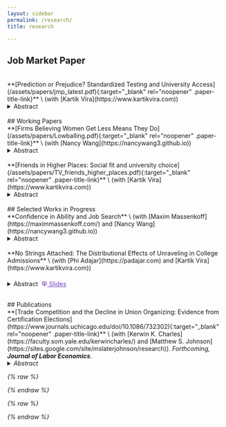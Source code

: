 ```yaml
---
layout: sidebar
permalink: /research/
title: research

---
```

<style>
  .paper-block-md { margin-top: 1.5rem; margin-bottom: 0.6rem; }
  .paper-block-md + details { margin-top: 0.2rem; }   /* gap before abstract */
  .paper-title-link { text-decoration: none; font-weight: 700; }
  .paper-title-link:hover { text-decoration: underline; }
  .paper-title-link:visited { color: #6f42c1; }
  .paper-title { font-weight: 700; color: inherit; }
  .paper-coauthors { margin-top: 0.2rem; display: inline-block; }
  .paper-note { display: inline-block; margin-top: 0.2rem; font-style: italic}
  /* Keep the slides icon small and inline */
.slides-pill svg {
  width: 1em !important;
  height: 1em !important;
  display: inline-block;
  vertical-align: -2px;
}

/* Force the pill’s text/icon color (prevents random reds) */
.slides-pill {
  color: #6f42c1 !important; /* pick your brand color */
}
.slides-pill:hover { color: #5e36a6 !important; }
/* Put Abstract + Slides on one row */
.paper-toggles {
  display: flex;
  align-items: center;
  gap: .5rem;
  flex-wrap: wrap;     /* wraps on mobile */
  margin-top: .35rem;
}

/* Ensure the <details> pill behaves inline */
details.abstract-toggle {
  display: inline-block;
  margin: 0;           /* prevent line breaks from margins */
}
details.abstract-toggle > summary {
  display: inline-flex; /* keep the pill inline */
}

</style>

## Job Market Paper 
<br>
**[Prediction or Prejudice? Standardized Testing and University Access](/assets/papers/jmp_latest.pdf){:target="_blank" rel="noopener" .paper-title-link}** \
(with [Kartik Vira](https://www.kartikvira.com)) 

<details data-title="Prediction or Prejudice? Standardized Testing and University Access">
  <summary>Abstract</summary> 
  Do high-stakes standardized tests expand or inhibit opportunity for low-SES students? We answer this question in the context of the UK's staggered elimination of pre-university exams in favor of teachers' predicted exam grades. Eliminating testing increases the university enrollment of low-income students by 3 percentage points (7%), while leaving wealthy students' enrollment unchanged. Marginal students induced to enroll in university attain employment at better firms and, in expectation, earn £50,000&mdash;£100,000 more over their careers, in net present value. Paradoxically, standardized exams exhibit no calibration bias against marginal low-income students&mdash;accurately predicting their university success&mdash;whereas teacher-supplied grades are systematically biased in their favor. Despite proper calibration, standardized tests inhibit low-SES students by deterring human capital investment. When tests are eliminated, 5% of low-income students shift into academic tracks. These findings highlight how disparate impacts can arise even when screening algorithms are unbiased. When the measurement of information itself poses a direct disutility, standardized tests generate disparities that commence earlier in the pipeline.
</details> 

<br>
## Working Papers 
<br>
**[Firms Believing Women Get Less Means They Do](/assets/papers/Lowballing.pdf){:target="_blank" rel="noopener" .paper-title-link}** \
(with [Nancy Wang](https://nancywang3.github.io))

<details data-title="Firms Believing Women Get Less Means They Do">
  <summary>Abstract</summary>
  This paper examines an employer-driven mechanism behind the early-career gender earnings gap using novel data on MIT graduates’ job offers and negotiation process. We document three key findings. First, women receive lower initial compensation offers than men within an employer-occupation. Second, this gap is entirely concentrated in non-salary components—signing bonus and equity—with no gap in base salary. Third, we find no gender differences in job search, and women negotiate as frequently and successfully as men. These findings also generalize to a national sample of high-skill workers in a dataset from Levels.fyi. To understand these patterns, we develop a model showing that a small number of discriminatory firms leads <em>all firms</em> in the market to lowball women in equilibrium. This market-wide gender gap is sustained through outside offers and cannot be closed by changes in worker behavior. We validate this mechanism using an incentivized resume evaluation experiment with recruiters, where we find that firms expect &mdash;other firms&mdash; to offer women less. Our results highlight the role of firm behavior—rather than worker decisions alone—in perpetuating gender pay disparities. 
</details>
<br>
**[Friends in Higher Places: Social fit and university choice](/assets/papers/TV_friends_higher_places.pdf){:target="_blank" rel="noopener" .paper-title-link}** \
(with [Kartik Vira](https://www.kartikvira.com))

<details data-title="Friends in Higher Places">
  <summary>Abstract</summary> 
Low-income students are less likely to attend elite universities than equally qualified high-income peers, in large part because they apply at lower rates. We study whether this reflects lack of exposure to students who have attended top universities, and how exposure affects students’ perceptions. Using UK administrative data, we exploit “breakthrough” events when a school first sends a student to a top university. Applications from that school to that university subsequently rise by 30%. This access promotes upward mobility: marginal entrants graduate at typical rates and earn £4,000 more annually than matched control students, despite coming from relatively poor backgrounds. To understand why students who lack exposure might not apply, we turn to a field experiment in British schools. We find that a primary barrier is students’ beliefs about their social fit. At baseline, low-income students are more pessimistic about their social fit at elite universities, but not their chances of receiving an offer or graduating. Students randomly assigned to view short videos of undergraduates discussing their experiences are 6 percentage points more likely to apply to the speaker’s university. This treatment makes students more positive about their social fit at that university, with no effect on other beliefs. Finally, when matched with mentors, students primarily seek out information about social life. Our findings highlight perceptions of the social environment at elite universities as a central barrier to applications and illustrate scalable treatments to promote access and social mobility.
</details> 

<br>
## Selected Works in Progress 
<br>
**Confidence in Ability and Job Search** \
(with [Maxim Massenkoff](https://maximmassenkoff.com/) and [Nancy Wang](https://nancywang3.github.io))
<details>
  <summary>Abstract</summary> 
 Can a credible ability signal to high-skill workers augment job search behavior and improve worker allocation across firms? We partner with a large online interviewing platform that screens workers for employers in the tech sector and identifies exceptional users as “one of the best-performing coders on the platform,” communicates this fact to the worker, and subsequently offers them access to interview with select firms. Using a fuzzy regression discontinuity design around the exogenous performance threshold used to identify these users, we find evidence of increased and more ambitious job search as a result of the signal. Workers just above the threshold are 20pp more likely to switch jobs within a year, with effects concentrated among workers with less than 5 years of experience. Workers from lower-ranked universities who did not previously work at an elite firm see improved labor market outcomes 2-5 years after first using the platform &mdash; these workers are 21pp more likely to work at an elite tech firm and work at companies with 12% higher expected compensation. We find that more than 85% of job switches occur off-platform, suggesting that access to interviews on the platform did not mediate these effects. Instead, our findings are consistent with increased and more ambitious worker search after receiving a credible signal about their ability, particularly among groups that were previously less likely to have considered these opportunities. Our next steps include generating measures of worker self-confidence from self-assessment and video recordings of interviews and characterizing worker-firm match quality.
</details> 
<br>
**No Strings Attached: The Distributional Effects of Unraveling in College Admissions** \
(with [Phi Adajar](https://padajar.com) and [Kartik Vira](https://www.kartikvira.com))

<div class="paper-toggles">
<details>
  <summary>Abstract</summary> 
Competition for talent can cause labor market unraveling, where institutions create inefficient matches by extending offers before candidate ability is fully revealed. We study the impacts of early offers in the UK college admission system on college sorting and match quality. We build a theoretical model of student and university choices, generating three predictions about the resulting match, which we then validate empirically in this setting. First, universities with lower student quality are more likely to give early offers; we find that universities in the lowest quintile of yield are 9.4 percentage points more likely to use early offers than the highest quintile. Second, early offers divert high-ability students away from the most competitive universities; in our context, students are 9.6 percentage points less likely to attend an elite university. Finally, also consistent with our model, we find that universities preferentially target high-achieving students with early offers. These early offers also benefit students directly: students who accept early offers are 6.2 percentage points more likely to graduate on time, though after three more years, this gap is statistically indistinguishable from zero. Universities collectively banned these offers in 2021; to understand the impact of this ban, we build a structural model to evaluate the effects on student match quality and labor market outcomes, and compare this system to alternative market designs. 
</details> 

  <a class="slides-pill paper-slide"
     href="/assets/papers/ATV_unravelling_slides.pdf"
     target="_blank" rel="noopener"
     data-title="Unravelling slides" aria-label="Open slides">
    <!-- tiny slide icon -->
    <svg viewBox="0 0 24 24" fill="currentColor" aria-hidden="true">
      <path d="M3 5a2 2 0 0 1 2-2h14a2 2 0 0 1 2 2v9a2 2 0 0 1-2 2h-6l2.3 3.45a1 1 0 1 1-1.66 1.1L12 17.9l-1.64 2.65a1 1 0 0 1-1.66-1.1L11 16H5a2 2 0 0 1-2-2V5zm2 0v9h14V5H5zm2 2h7v2H7V7zm0 4h10v2H7v-2z"/>
    </svg>
    Slides
  </a>
</div>



<br>
## Publications
<br>
**[Trade Competition and the Decline in Union Organizing: Evidence from Certification Elections](https://www.journals.uchicago.edu/doi/10.1086/732302){:target="_blank" rel="noopener" .paper-title-link}** \
(with [Kerwin K. Charles](https://faculty.som.yale.edu/kerwincharles/) and [Matthew S. Johnson](https://sites.google.com/site/mslaterjohnson/research)). <em>Forthcoming<em>, <strong>Journal of Labor Economics</strong>. 
<details>
  <summary>Abstract</summary> 
  We assess whether and why trade competition partly explains the sharp decline in U.S. workers' attempts to organize labor unions in recent decades. We find that the swift rise of imports from China in the early 2000s led to substantially lower rates of union certification elections, both among workers in manufacturing industries directly exposed to imports and among workers indirectly exposed through their local labor market. Consistent with a simple model of workers' decision to seek union representation, direct exposure lowered the expected wage gain from unionization, whereas indirect exposure increased the cost of job loss, both of which discourage organizing.
</details> 

{% raw %}
<script>
  // Helper: safe gtag
  function gaEvent(name, params){
    if (typeof gtag === 'function') {
      gtag('event', name, params || {});
    }
  }

  document.addEventListener('DOMContentLoaded', function () {
    /* 1) ABSTRACT OPENS (per-paper) */
    document.querySelectorAll('details[data-title]').forEach(function (el) {
      el.addEventListener('toggle', function () {
        if (el.open) {
          gaEvent('abstract_open', {
            event_category: 'Research',
            event_label: el.getAttribute('data-title')
          });
        }
      });
    });

    /* 2) PDF CLICKS (per-paper) */
    // Any link with class .paper-pdf and a data-title
    document.body.addEventListener('click', function (e) {
      const a = e.target.closest('a.paper-pdf');
      if (a) {
        gaEvent('pdf_click', {
          event_category: 'Research',
          event_label: a.getAttribute('data-title') || a.textContent.trim()
        });
      }
    });

    /* 3) COAUTHOR LINK CLICKS */
    document.body.addEventListener('click', function (e) {
      const a = e.target.closest('a.coauthor-link');
      if (a) {
        gaEvent('coauthor_click', {
          event_category: 'Research',
          event_label: (a.getAttribute('data-paper') || 'Unknown paper') + ' → ' +
                       (a.getAttribute('data-coauthor') || a.textContent.trim())
        });
      }
    });

    /* (Nice-to-have) SCROLL DEPTH on this page */
    const marks = [0.25, 0.5, 0.75, 1.0];
    let fired = new Set();
    function checkScrollDepth(){
      const scrolled = (window.scrollY + window.innerHeight) / document.documentElement.scrollHeight;
      marks.forEach(function (m) {
        if (scrolled >= m && !fired.has(m)) {
          fired.add(m);
          gaEvent('scroll_depth', { event_category: 'Research', value: Math.round(m*100) });
        }
      });
    }
    document.addEventListener('scroll', checkScrollDepth, { passive: true });
    window.addEventListener('load', checkScrollDepth);
    window.addEventListener('resize', checkScrollDepth);
  });
</script>
{% endraw %}


{% raw %}
<script>
  document.addEventListener('DOMContentLoaded', function () {
    // Track when any <details> is opened
    document.querySelectorAll('details').forEach(function (el) {
      el.addEventListener('toggle', function () {
        if (el.open) {
          const title = el.previousElementSibling ? el.previousElementSibling.innerText : 'Unnamed abstract';
          gtag('event', 'abstract_open', {
            event_category: 'Research',
            event_label: title.trim()
          });
        }
      });
    });
  });
</script>
{% endraw %}